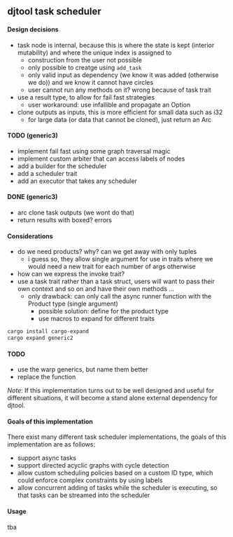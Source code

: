 ## djtool task scheduler

#### Design decisions
- task node is internal, because this is where the state is kept (interior mutability) and where the unique index is assigned to
  - construction from the user not possible
  - only possible to creatge using `add_task`
  - only valid input as dependency (we know it was added (otherwise we do)) and we know it cannot have circles
  - user cannot run any methods on it? wrong because of task trait
- use a result type, to allow for fail fast strategies
  - user workaround: use infallible and propagate an Option<O>
- clone outputs as inputs, this is more efficient for small data such as i32
  - for large data (or data that cannot be cloned), just return an Arc<O>

#### TODO (generic3)
- implement fail fast using some graph traversal magic 
- implement custom arbiter that can access labels of nodes
- add a builder for the scheduler
- add a scheduler trait
- add an executor that takes any scheduler

#### DONE (generic3)
- arc clone task outputs (we wont do that)
- return results with boxed? errors

#### Considerations
- do we need products? why? can we get away with only tuples
    - i guess so, they allow single argument for use in traits where we would need a new trait for each number of args otherwise
- how can we express the invoke trait?
- use a task trait rather than a task struct, users will want to pass their own context and so on and have their own methods ...
    - only drawback: can only call the async runner function with the Product type (single argument)
        - possible solution: define for the product type
        - use macros to expand for different traits

```bash
cargo install cargo-expand
cargo expand generic2
```

#### TODO
- use the warp generics, but name them better
- replace the function


_Note_: If this implementation turns out to be well designed and useful for different situations, it will become a stand alone external dependency for djtool.

#### Goals of this implementation

There exist many different task scheduler implementations, the goals of this implementation are as follows:

- support async tasks
- support directed acyclic graphs with cycle detection
- allow custom scheduling policies based on a custom ID type, which could enforce complex constraints by using labels
- allow concurrent adding of tasks while the scheduler is executing, so that tasks can be streamed into the scheduler

#### Usage

tba
